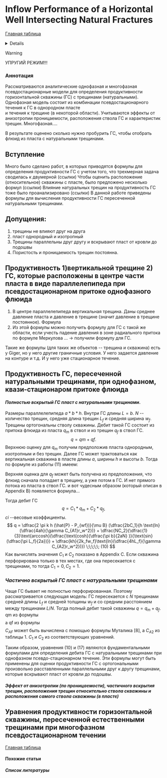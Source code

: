 # Inflow Performance of a Horizontal Well Intersecting Natural Fractures

[Главная таблица](../../main)

<details>
<dl>
    <dt>авторы:</dt>    
    <dd>Genliang Guo and A.D. Evans</dd>
    <dt>год:</dt>
    <dd>1993</dd>
    <dt>doi:</dt>
    <dd>https://doi.org/10.2118/25501-MS</dd>
    <dt>tags:</dt>
    <dd>аналитическая формула, продуктивность ГС, продуктивность ГС с МГРП, МГРП, однофазка, многофазка, упругий режим</dd>
</dl>
</details>

> [!WARNING]
> УПРУГИЙ РЕЖИМ!!!


### Аннотация
Рассматриваются аналитические однофазная и многофазная псевдостационарные 
модели для определения продуктивности горизонтальной скважины (ГС) с трещинами (натуральными). 
Однофазная модель состоит из комбинации псевдостационарного течения к ГС в однородном пласте  
и течения к трещине (в некоторой области). Учитываются эффекты от анизотропии проницаемости, 
расположения ствола ГС и характеристик трещин. Многофазная....

В результате оценено сколько нужно пробурить ГС, чтобы отобрать флюид из пласта с натуральными трещинами.


## Вступление
Много было сделано работ, в которых приводятся формулы для определения продуктивности ГС
с учетом того, что трехмерная задача сводилась к двумерной (ссылки)
Чтобы оценить расположение (относительное) скважины с пласте, было предложено несколько формул (ссылки)
Влияние натуральных трещин на продуктивность ГС тоже было проанализировано (ссылки)
В данной работе приведены формулы для вычисления продуктивности ГС пересеченной натуральными трещинами.

## Допущения:
1. трещины не влияют друг на друга
2. пласт однородный и изотропный
3. Трещины параллельны друг другу и вскрывают пласт от кровли до подошвы
4. Пористость и проницаемость трещин постоянна.

## Продуктивность 1)вертикальной трещине 2) ГС, которые расположены в центре части пласта в виде параллелепипеда при псевдостационарном притоке однофазного флюида

1. В центре параллелепипеда вертикальная трещина. Даны среднее давление пласта и давление в трещине (значит давление в трещине постоянное). Формула
2. Из этой формулы можно получить формулу для ГС с такой же области, если учесть падение давления в зоне радиального 
притока по формуле Меркулова ... -> получили формулу для ГС. 

Такие же формулы (для таких же объектов -- трещина и скважина) есть у Giger, но у него другие граничные условия. У него задается давление на контуре и т.д. И у него уже стационарное течение.


## Продуктивность ГС, пересеченной натуральными трещинами, при однофазном, квази-стационаром притоке флюида

#### _Полностью вскрытый ГС пласт с натуральными трещинами_.  
Размеры параллелепипеда $a * b * h$. Внутри ГС длины $L = b$. $N$ -- количество трещин, средняя длина трещин $L_f$ и средняя ширина $w_f$. Трещины ортогональны стволу скважины.
Дебит такой ГС состоит из притока флюида из пласта $q_m$ в ствол и из трещин $q_f$ в ствол ГС. 
$$q = qm + qf.$$
Верхнюю оценку для $q_m$ получим предположив пласта однородным, изотропным и без трещин. Далее ГС может трактоваться 
как вертикальная скважина в пласте длины $a$, ширины $h$ и высоты $b$. Тогда по формуле из работы (11) имеем:

Верхняя оценка для $q_f$ может быть получена из предположения, что флюид сначала попадает в трещину, а уже потом в ГС. 
И нет прямого потока из пласта в ствол ГС. и вот чудесным образом (который описан в Appendix B) появляется формула...

Тогда дебит ГС $$q = С_1 * q_m + С_2 * q_f,$$ $ci$ --весовые коэффициенты. 
$$
q = \dfrac{2 \pi k h (\hat{P} - P_{wf})}{\mu B} (\dfrac{2bC_1}{h \text{ln}(\dfrac{4ah}{\gamma C_{A1}r_w^2})} + \dfrac{NC_2}{\dfrac{1}{3}\text{arccosh}(\dfrac{\text{cosh}(\dfrac{\pi b}{2aN}
)}{\text{sin}(\dfrac{\pi L_f}{2a})}) + \dfrac{kh}{2k_fw_f}\text{ln}(\dfrac{4hL_f}{\gamma C_{A2}r_w^2})}) \;\;\;\;\; (10)
$$
Как вычислять значения $C_1$ и $C_2$ показано в Appendix C.
Если скважина перфорирована только в тех местах, где она пересекается с трещинами, то тогда $C_1 = 0, C_2 = 1$.

### _Частично вскрытый ГС пласт с натуральными трещинами_
Чаще ГС бывает не полностью перфорированная. Поэтому рассматривается следующая модель: ГС пересекается с $N$ 
трещинами средней длины $L_f$ и средней толщины $w_f$ и со средним расстоянием между трещинами $L/N$. 
Тогда полный дебит такой скважины $q = q_m + q_f$. 
qm из формулы 
$$
$$
а qf из формулы
$$
$$
$C_{AF}$ может быть вычислена с помощью формулы Муталика [8], а $C_{A2}$ из таблицы 1. $С_1$ и $С_2$ из соответствующих уравнений.

Таким образом, уравнения (10) и (17) являются фундаментальными формулами для определения дебита 
ГС с натуральными трещинами при однофазном псевдо-стационарном течение. Эти формулы могут 
быть применены для оценки продуктивности ГС с ортогональными произвольно расставленными параллельными 
друг к другу трещинами, которые вскрывают пласт от кровли до подошвы. 

#### _Эффект от анизотропии (по проницаемости), частичного вскрытия трещин, расположения трещин относительно ствола скважины и расположения самого ствола скважины (в пласте)_

## Уравнения продуктивности горизонтальной скважины, пересеченной естественными трещинами при  многофазном псевдостационарном течении 

[Главная таблица](../../main)

#### Похожие статьи

##### Список литературы


<!-- <empty line>
[comment]:: посмотреть статьи 3, 4, 10 из списка литературы -->
